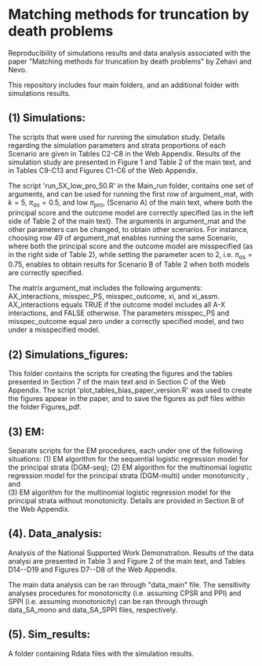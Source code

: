 Matching methods for truncation by death problems
================


Reproducibility of simulations results and data analysis associated with the paper "Matching methods for truncation by death problems" by Zehavi and Nevo.

This repository includes four main folders, and an additional folder with simulations results.


(1) Simulations:
-----------------

The scripts that were used for running the simulation study.
Details regarding the simulation parameters and strata proportions of each Scenario are given in Tables C2-C8 in the Web Appendix.
Results of the simulation study are presented in Figure 1 and Table 2 of the main text, and in Tables C9-C13 and Figures C1-C6 of the Web Appendix.

The script 'run_5X_low_pro_50.R' in the Main_run folder, contains one set of arguments, and can be used for running the first row of argument_mat, with $k=5$, $\pi_{as} = 0.5$, and low $\pi_{pro}$, (Scenario A) of the main text, where both the principal score and the outcome model are correctly specified (as in the left side of Table 2 of the main text).
The arguments in argument_mat and the other parameters can be changed, to obtain other scenarios.
For instance, choosing row 49 of argument_mat enables running the same Scenario,
where both the principal score and the outcome model are misspecified (as in the right side of Table 2), 
while setting the parameter scen to 2, i.e. $\pi_{as} = 0.75$, enables to obtain results for Scenario B of Table 2 when both models are correctly specified.

The matrix argument_mat includes the following arguments: AX_interactions, misspec_PS, misspec_outcome, xi, and xi_assm. 
AX_interactions equals TRUE if the outcome model includes all A-X interactions, and FALSE otherwise.
The parameters misspec_PS and misspec_outcome equal zero under a correctly specified model,
and two under a misspecified model.


(2) Simulations_figures:
----------------------------------

This folder contains the scripts for creating the figures and the tables presented in Section 7 of the main text and in Section C of the Web Appendix.
The script 'plot_tables_bias_paper_version.R' was used to create the figures appear in the paper,
and to save the figures as pdf files within the folder Figures_pdf.

(3) EM:
----------------------------------

Separate scripts for the EM procedures, each under one of the following situations: 
(1) EM algorithm for the sequential logistic regression model for the principal strata (DGM-seq);
(2) EM algorithm for the multinomial logistic regression model for the principal strata (DGM-multi) under monotonicity , and  
(3) EM algorithm for the multinomial logistic regression model for the principal strata without monotonicity.
Details are provided in Section B of the Web Appendix.


(4). Data_analysis:
----------------------------------

Analysis of the National Supported Work Demonstration.
Results of the data analysi are presented in Table 3 and Figure 2 of the main text, and Tables D14--D19 and Figures D7--D8 of the Web Appendix.

The main data analysis can be ran through "data_main" file.
The sensitivity analyses procedures for monotonicity (i.e. assuming CPSR and PPI) and SPPI (i.e. assuming monotonicity) can be ran through through data_SA_mono and data_SA_SPPI files, respectively.


(5). Sim_results:
----------------------------------
A folder containing Rdata files with the simulation results.

 










